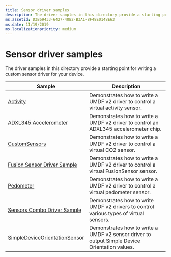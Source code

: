 ```yaml
---
title: Sensor driver samples
description: The driver samples in this directory provide a starting point for writing a custom sensor driver for your device.
ms.assetid: D3B69433-6427-40B2-B3A1-8F48E014BE63
ms.date: 11/19/2019
ms.localizationpriority: medium
---
```


# Sensor driver samples

The driver samples in this directory provide a starting point for writing a custom sensor driver for your device.

| Sample | Description
| --- | --- |
| [Activity](https://docs.microsoft.com/samples/microsoft/windows-driver-samples/activity-sensor-driver-sample) | Demonstrates how to write a UMDF v2 driver to control a virtual activity sensor. |
| [ADXL345 Accelerometer](https://docs.microsoft.com/samples/microsoft/windows-driver-samples/adxl345-accelerometer-sample-driver) | Demonstrates how to write a UMDF v2 driver to control an ADXL345 accelerometer chip. |
| [CustomSensors](https://docs.microsoft.com/samples/microsoft/windows-driver-samples/custom-sensor-driver-sample) | Demonstrates how to write a UMDF v2 driver to control a virtual CO2 sensor. |
| [Fusion Sensor Driver Sample](https://docs.microsoft.com/samples/microsoft/windows-driver-samples/fusion-sensor-driver-sample) | Demonstrates how to write a UMDF v2 driver to control a virtual FusionSensor sensor. |
| [Pedometer](https://docs.microsoft.com/samples/microsoft/windows-driver-samples/pedometer-sensor-sample) | Demonstrates how to write a UMDF v2 driver to control a virtual pedometer sensor. |
| [Sensors Combo Driver Sample](https://docs.microsoft.com/samples/microsoft/windows-driver-samples/sensors-combo-driver-sample) | Demonstrates how to write UMDF v2 drivers to control various types of virtual sensors. |
| [SimpleDeviceOrientationSensor](https://go.microsoft.com/fwlink/p/?LinkId=617960) | Demonstrates how to write a UMDF v2 sensor driver to output Simple Device Orientation values. |
